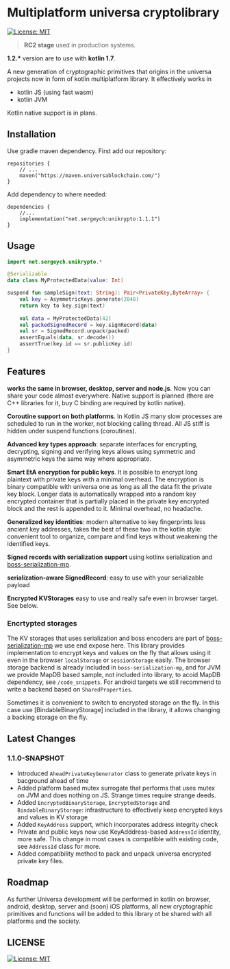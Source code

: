 # Multiplatform universa cryptolibrary

[![License: MIT](https://img.shields.io/badge/License-MIT-yellow.svg)](https://opensource.org/licenses/MIT)

> __RC2 stage__ used in production systems.

__1.2.*__ version are to use with __kotlin 1.7__. 

A new generation of cryptographic primitives that origins in the universa projects now in form of kotlin multiplatform library. It effectively works in 

- kotlin JS (using fast wasm)
- kotlin JVM

Kotlin native support is in plans.

## Installation

Use gradle maven dependency. First add our repository:

~~~
repositories {
    // ...
    maven("https://maven.universablockchain.com/")
}
~~~

Add dependency to where needed:

~~~
dependencies {
    //...  
    implementation("net.sergeych:unikrypto:1.1.1")
}
~~~

## Usage

~~~kotlin
import net.sergeych.unikrypto.*

@Serializable
data class MyProtectedData(value: Int)

suspend fun sampleSign(text: String): Pair<PrivateKey,ByteArray> {
    val key = AsymmetricKeys.generate(2048)
    return key to key.sign(text)
    
    val data = MyProtectedData(42)
    val packedSignedRecord = key.signRecord(data)
    val sr = SignedRecord.unpack(packed)
    assertEquals(data, sr.decode())
    assertTrue(key.id == sr.publicKey.id)
}
~~~

## Features

**works the same in browser, desktop, server and node.js**. Now you can share your code almost everywhere. Native support is planned (there are C++ libraries for it, buy C binding are required by kotlin native).

**Coroutine support on both platforms**. In Kotlin JS many slow processes are scheduled to run in the worker, not blocking calling thread. All JS stiff is hidden under suspend functions (coroutines).

**Advanced key types approach**: separate interfaces for encrypting, decrypting, signing and verifying keys allows using symmetric and asymmetric keys the same way where appropriate.

**Smart EtA encryption for public keys**. It is possible to encrypt long plaintext with private keys with a minimal overhead. The encryption is binary compatible with universa one as long as all the data fit the private key block. Longer data is automatically wrapped into a random key encrypted container that is partially placed in the private key encrypted block and the rest is appended to it. Minimal overhead, no headache.

**Generalized key identities**: modern alternative to key fingerprints less ancient key addresses, takes the best of these two in the kotlin style: convenient tool to organize, compare and find keys without weakening the identified keys.

**Signed records with serialization support** using kotlinx serialization and [boss-serialization-mp](https://github.com/sergeych/boss-serialization-mp).

**serialization-aware SignedRecord**: easy to use with your serializable payload

**Encrypted KVStorages** easy to use and really safe even in browser target. See below.

### Encrtypted storages

The KV storages that uses serialization and boss encoders are part of [boss-serialization-mp](https://github.com/sergeych/boss-serialization-mp) we use end expose here. This library provides implementation to encrypt keys and values on the fly that allows using it even in the browser `localStorage` or `sessionStorage` easily. The browser storage backend is already included in `boss-serialization-mp`, and for JVM we provide MapDB based sample, not included into library, to acoid MapDB dependency, see `/code_snippets`. For android targets we still recommend to write a backend based on `SharedProperties`.

Sometimes it is convenient to switch to encrypted storage on the fly. In this case use [BindableBinaryStorage] included in the library, it allows changing a backing storage on the fly.

## Latest Changes

### 1.1.0-SNAPSHOT

- Introduced `AheadPrivateKeyGenerator` class to generate private keys in bacground ahead of time
- Added platform based mutex surrogate that performs that uses mutex on JVM and does nothing on JS. Strange times require strange deeds.
- Added `EncryptedBinaryStorage`, `EncryptedStorage` and `BindableBinaryStorage`: infrastructure to effectively keep encrypted keys and values in KV storage
- Added `KeyAddress` support, which incorporates address integrity check
- Private and public keys now use  KeyAdddress-based `AddressId` identity, more safe. This change in most cases is compatible with existing code, see `AddressId` class for more.
- Added compatibility method to pack and unpack universa encrypted private key files.

## Roadmap

As further Universa development will be performed in kotlin on browser, android, desktop, server and (soon) iOS platforms, all new cryptographic primitives and functions will be added to this library ot be shared with all platforms and the society.

## LICENSE

[![License: MIT](https://img.shields.io/badge/License-MIT-yellow.svg)](https://opensource.org/licenses/MIT)
